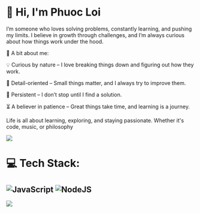 # 👋 Hi, I'm Phuoc Loi

I’m someone who loves solving problems, constantly learning, and pushing my limits. I believe in growth through challenges, and I’m always curious about how things work under the hood.

🔹 A bit about me:

  💡 Curious by nature – I love breaking things down and figuring out how they work.

  🎯 Detail-oriented – Small things matter, and I always try to improve them.

  🚀 Persistent – I don’t stop until I find a solution.

  ⏳ A believer in patience – Great things take time, and learning is a journey.

Life is all about learning, exploring, and staying passionate. Whether it's code, music, or philosophy

![](https://github-readme-stats.vercel.app/api?username=lamloi1109&theme=dark&hide_border=false&include_all_commits=false&count_private=true)<br/>

# 💻 Tech Stack:

![JavaScript](https://img.shields.io/badge/javascript-%23323330.svg?style=for-the-badge&logo=javascript&logoColor=%23F7DF1E) ![NodeJS](https://img.shields.io/badge/node.js-6DA55F?style=for-the-badge&logo=node.js&logoColor=white)
---
[![](https://visitcount.itsvg.in/api?id=lamloi1109&icon=0&color=0)](https://visitcount.itsvg.in)

<!-- Proudly created with GPRM ( https://gprm.itsvg.in ) -->
